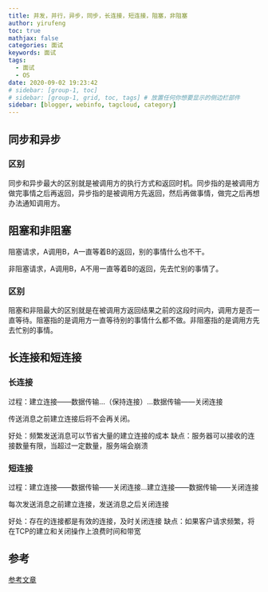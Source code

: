 ```yaml
---
title: 并发，并行，异步，同步，长连接，短连接，阻塞，非阻塞
author: yirufeng
toc: true
mathjax: false
categories: 面试
keywords: 面试
tags:
  - 面试
  - OS
date: 2020-09-02 19:23:42
# sidebar: [group-1, toc]
# sidebar: [group-1, grid, toc, tags] # 放置任何你想要显示的侧边栏部件
sidebar: [blogger, webinfo, tagcloud, category]
---
```



## 同步和异步

### 区别
同步和异步最大的区别就是被调用方的执行方式和返回时机。同步指的是被调用方做完事情之后再返回，异步指的是被调用方先返回，然后再做事情，做完之后再想办法通知调用方。

## 阻塞和非阻塞
阻塞请求，A调用B，A一直等着B的返回，别的事情什么也不干。

非阻塞请求，A调用B，A不用一直等着B的返回，先去忙别的事情了。

### 区别
阻塞和非阻最大的区别就是在被调用方返回结果之前的这段时间内，调用方是否一直等待。阻塞指的是调用方一直等待别的事情什么都不做。非阻塞指的是调用方先去忙别的事情。

## 长连接和短连接

### 长连接

过程：建立连接——数据传输…（保持连接）…数据传输——关闭连接

传送消息之前建立连接后将不会再关闭。

好处：频繁发送消息可以节省大量的建立连接的成本
缺点：服务器可以接收的连接数量有限，当超过一定数量，服务端会崩溃

### 短连接

过程：建立连接——数据传输——关闭连接…建立连接——数据传输——关闭连接



每次发送消息之前建立连接，发送消息之后关闭连接

好处：存在的连接都是有效的连接，及时关闭连接
缺点：如果客户请求频繁，将在TCP的建立和关闭操作上浪费时间和带宽



## 参考
[参考文章](https://zhuanlan.zhihu.com/p/140835231)